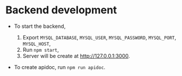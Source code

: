 # Backend development

* To start the backend,
    1. Export `MYSQL_DATABASE`, `MYSQL_USER`, `MYSQL_PASSWORD`, `MYSQL_PORT`, `MYSQL_HOST`,
    2. Run `npm start`,
    3. Server will be create at <http://127.0.0.1:3000>.

* To create apidoc, run `npm run apidoc`.
